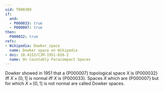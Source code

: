 ```yaml
---
uid: T000389
if:
  and:
  - P000033: true
  - P000007: true
then:
  P000032: true
refs:
- Wikipedia: Dowker_space
  name: Dowker space on Wikipedia
- doi: 10.4153/CJM-1951-026-2 
  name: On Countably Paracompact Spaces
---
```


Dowker showed in 1951 that a {P000007} topological space $X$ is {P000032} iff $X\times [0, 1]$ is normal iff $X$ is {P000033}. Spaces $X$ which are {P000007} but for which $X\times [0, 1]$ is not normal are called Dowker spaces.